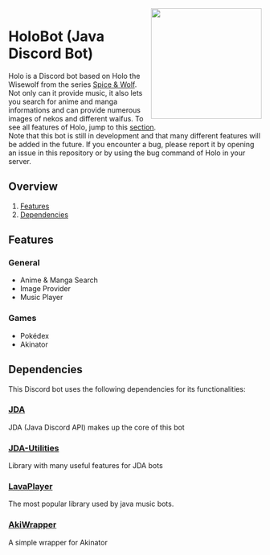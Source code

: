 <img align="right" src="https://github.com/xHarlock/HoloBot/blob/master/src/main/resources/logo.png" height="220" width="220">

# HoloBot (Java Discord Bot)

Holo is a Discord bot based on Holo the Wisewolf from the series [Spice & Wolf](https://en.wikipedia.org/wiki/Spice_and_Wolf). Not only can it provide music, it also lets you search for anime and manga informations and can provide numerous images of nekos and different waifus. To see all features of Holo, jump to this [section](#features).
<br>Note that this bot is still in development and that many different features will be added in the future. If you encounter a bug, please report it by opening an issue in this repository or by using the bug command of Holo in your server.

## Overview

1. [Features](#features)
2. [Dependencies](#dependencies)

## Features

### General
* Anime & Manga Search
* Image Provider
* Music Player

### Games
* Pokédex
* Akinator

## Dependencies

This Discord bot uses the following dependencies for its functionalities:

### [JDA](https://github.com/DV8FromTheWorld/JDA)

JDA (Java Discord API) makes up the core of this bot 

### [JDA-Utilities](https://github.com/JDA-Applications/JDA-Utilities)

Library with many useful features for JDA bots

### [LavaPlayer](https://github.com/sedmelluq/lavaplayer)

The most popular library used by java music bots.

### [AkiWrapper](https://github.com/markozajc/Akiwrapper)

A simple wrapper for Akinator
